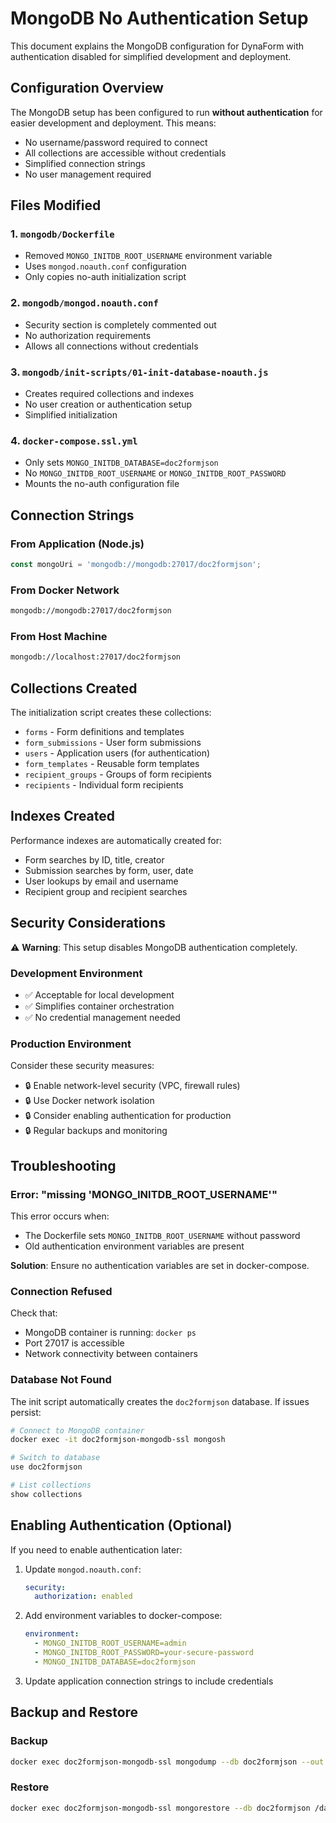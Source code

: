 # MongoDB No Authentication Setup

This document explains the MongoDB configuration for DynaForm with authentication disabled for simplified development and deployment.

## Configuration Overview

The MongoDB setup has been configured to run **without authentication** for easier development and deployment. This means:

- No username/password required to connect
- All collections are accessible without credentials
- Simplified connection strings
- No user management required

## Files Modified

### 1. `mongodb/Dockerfile`
- Removed `MONGO_INITDB_ROOT_USERNAME` environment variable
- Uses `mongod.noauth.conf` configuration
- Only copies no-auth initialization script

### 2. `mongodb/mongod.noauth.conf`
- Security section is completely commented out
- No authorization requirements
- Allows all connections without credentials

### 3. `mongodb/init-scripts/01-init-database-noauth.js`
- Creates required collections and indexes
- No user creation or authentication setup
- Simplified initialization

### 4. `docker-compose.ssl.yml`
- Only sets `MONGO_INITDB_DATABASE=doc2formjson`
- No `MONGO_INITDB_ROOT_USERNAME` or `MONGO_INITDB_ROOT_PASSWORD`
- Mounts the no-auth configuration file

## Connection Strings

### From Application (Node.js)
```javascript
const mongoUri = 'mongodb://mongodb:27017/doc2formjson';
```

### From Docker Network
```bash
mongodb://mongodb:27017/doc2formjson
```

### From Host Machine
```bash
mongodb://localhost:27017/doc2formjson
```

## Collections Created

The initialization script creates these collections:
- `forms` - Form definitions and templates
- `form_submissions` - User form submissions
- `users` - Application users (for authentication)
- `form_templates` - Reusable form templates
- `recipient_groups` - Groups of form recipients
- `recipients` - Individual form recipients

## Indexes Created

Performance indexes are automatically created for:
- Form searches by ID, title, creator
- Submission searches by form, user, date
- User lookups by email and username
- Recipient group and recipient searches

## Security Considerations

⚠️ **Warning**: This setup disables MongoDB authentication completely.

### Development Environment
- ✅ Acceptable for local development
- ✅ Simplifies container orchestration
- ✅ No credential management needed

### Production Environment
Consider these security measures:
- 🔒 Enable network-level security (VPC, firewall rules)
- 🔒 Use Docker network isolation
- 🔒 Consider enabling authentication for production
- 🔒 Regular backups and monitoring

## Troubleshooting

### Error: "missing 'MONGO_INITDB_ROOT_USERNAME'"
This error occurs when:
- The Dockerfile sets `MONGO_INITDB_ROOT_USERNAME` without password
- Old authentication environment variables are present

**Solution**: Ensure no authentication variables are set in docker-compose.

### Connection Refused
Check that:
- MongoDB container is running: `docker ps`
- Port 27017 is accessible
- Network connectivity between containers

### Database Not Found
The init script automatically creates the `doc2formjson` database. If issues persist:
```bash
# Connect to MongoDB container
docker exec -it doc2formjson-mongodb-ssl mongosh

# Switch to database
use doc2formjson

# List collections
show collections
```

## Enabling Authentication (Optional)

If you need to enable authentication later:

1. Update `mongod.noauth.conf`:
   ```yaml
   security:
     authorization: enabled
   ```

2. Add environment variables to docker-compose:
   ```yaml
   environment:
     - MONGO_INITDB_ROOT_USERNAME=admin
     - MONGO_INITDB_ROOT_PASSWORD=your-secure-password
     - MONGO_INITDB_DATABASE=doc2formjson
   ```

3. Update application connection strings to include credentials

## Backup and Restore

### Backup
```bash
docker exec doc2formjson-mongodb-ssl mongodump --db doc2formjson --out /data/backup
```

### Restore
```bash
docker exec doc2formjson-mongodb-ssl mongorestore --db doc2formjson /data/backup/doc2formjson
```
